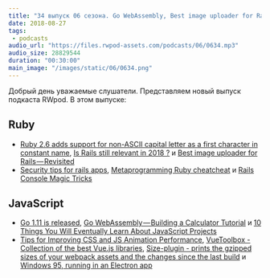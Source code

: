 ```yaml
---
title: "34 выпуск 06 сезона. Go WebAssembly, Best image uploader for Rails, VueToolbox, Size-plugin, Windows 95 running in an Electron и прочее"
date: 2018-08-27
tags:
 - podcasts
audio_url: "https://files.rwpod-assets.com/podcasts/06/0634.mp3"
audio_size: 28829544
duration: "00:30:00"
main_image: "/images/static/06/0634.png"
---
```


Добрый день уважаемые слушатели. Представляем новый выпуск подкаста RWpod. В этом выпуске:

## Ruby

 - [Ruby 2.6 adds support for non-ASCII capital letter as a first character in constant name](https://blog.bigbinary.com/2018/08/22/ruby-2.6-adds-support-for-non-ascii-capital-case-constant.html), [Is Rails still relevant in 2018 ?](https://blog.eq8.eu/article/is-rails-still-relevant-in-2018.html) и [Best image uploader for Rails — Revisited](https://blog.stanko.io/best-image-uploader-for-rails-revisited-3b3b7618cc4c)
 - [Security tips for rails apps](https://drivy.engineering/security-tips-for-rails-apps/), [Metaprogramming Ruby cheatcheat](https://blog.eq8.eu/til/metaprogramming-ruby-examples.html) и [Rails Console Magic Tricks](https://medium.com/@lfv89/rails-console-magic-tricks-da1fdd657d32)

## JavaScript

 - [Go 1.11 is released](https://blog.golang.org/go1.11), [Go WebAssembly — Building a Calculator Tutorial](https://hackernoon.com/go-webassembly-building-a-calculator-tutorial-70fff89db6a9) и [10 Things You Will Eventually Learn About JavaScript Projects](https://blog.usejournal.com/10-things-you-will-eventually-learn-about-javascript-projects-efd7646b958a)
 - [Tips for Improving CSS and JS Animation Performance](https://www.keycdn.com/blog/animation-performance/), [VueToolbox - Collection of the best Vue.js libraries](http://www.vuetoolbox.com/), [Size-plugin - prints the gzipped sizes of your webpack assets and the changes since the last build](https://github.com/GoogleChromeLabs/size-plugin) и [Windows 95, running in an Electron app](https://github.com/felixrieseberg/windows95)

